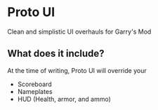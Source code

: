 # Proto UI
Clean and simplistic UI overhauls for Garry's Mod

## What does it include?

At the time of writing, Proto UI will override your

* Scoreboard
* Nameplates
* HUD (Health, armor, and ammo)